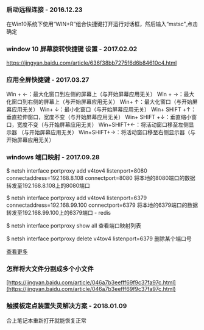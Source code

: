 ### 启动远程连接 - 2016.12.23
在Win10系统下使用“WIN+R”组合快捷键打开运行对话框，然后输入“mstsc",点击确定

### window 10 屏幕旋转快捷键 设置 - 2017.02.02
https://jingyan.baidu.com/article/636f38bb7275f6d6b84610c4.html

### 应用全屏快捷键 - 2017.03.27
Win + ←：最大化窗口到左侧的屏幕上（与开始屏幕应用无关）
Win + →：最大化窗口到右侧的屏幕上（与开始屏幕应用无关）
Win+ ↑：最大化窗口（与开始屏幕应用无关）
Win+ ↓：最小化窗口（与开始屏幕应用无关）
Win+ SHIFT +↑：垂直拉伸窗口，宽度不变（与开始屏幕应用无关）
Win+ SHIFT
+↓：垂直缩小窗口，宽度不变（与开始屏幕应用无关）
Win+SHIFT+←：将活动窗口移至左侧显示器
（与开始屏幕应用无关）
Win+SHIFT+→：将活动窗口移至右侧显示器（与开始屏幕应用无关）

### windows 端口映射 - 2017.09.28

$ netsh interface portproxy add v4tov4 listenport=8080 connectaddress=192.168.8.108 connectport=8080
将本地的8080端口的数据转发至192.168.8.108上的8080端口

$ netsh interface portproxy add v4tov4 listenport=6379 connectaddress=192.168.99.100 connectport=6379
将本地的6379端口的数据转发至192.168.99.100上的6379端口 - redis


$ netsh interface portproxy show all
查看端口映射列表

$ netsh interface portproxy delete v4tov4 listenport=6379
删除某个端口号

[查看更多](http://blog.sina.com.cn/s/blog_59cc90640102xhel.html)

### 怎样将大文件分割成多个小文件
[https://jingyan.baidu.com/article/046a7b3eefff69f9c37fa97c.html](https://jingyan.baidu.com/article/046a7b3eefff69f9c37fa97c.html)

### 触摸板定点装置失灵解决方案 - 2018.01.09

合上笔记本重新打开就能恢复正常